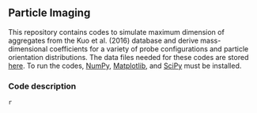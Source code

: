 ## Particle Imaging

This repository contains codes to simulate maximum dimension of aggregates from the Kuo et al. (2016) database and derive mass-dimensional coefficients for a variety of probe configurations and particle orientation distributions. The data files needed for these codes are stored [here](https://zenodo.org/doi/10.5281/zenodo.11642006). To run the codes, [NumPy](https://numpy.org/), [Matplotlib](https://matplotlib.org/), and [SciPy](https://scipy.org) must be installed.

### Code description
```r```
